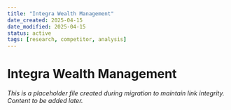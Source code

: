 ```yaml
---
title: "Integra Wealth Management"
date_created: 2025-04-15
date_modified: 2025-04-15
status: active
tags: [research, competitor, analysis]
---
```


# Integra Wealth Management

*This is a placeholder file created during migration to maintain link integrity. Content to be added later.*

